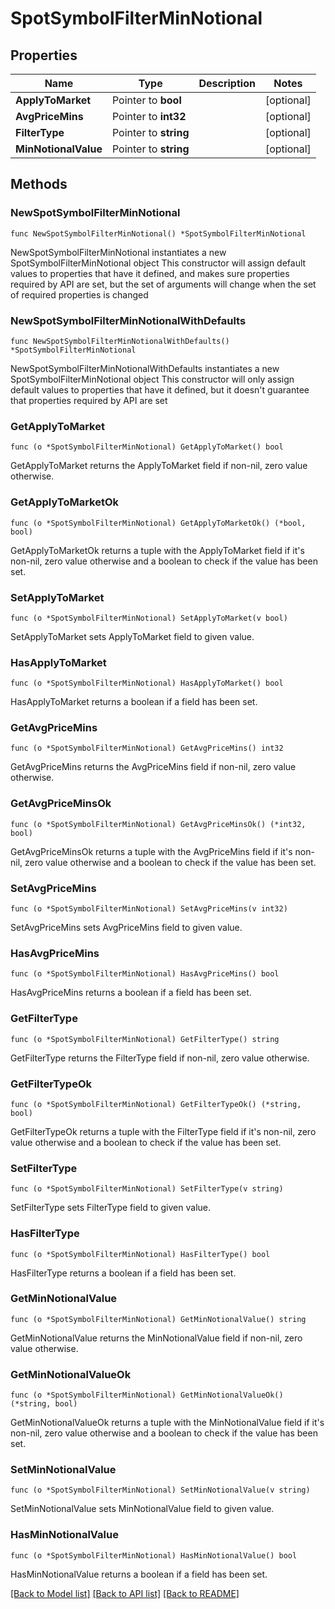 # SpotSymbolFilterMinNotional

## Properties

Name | Type | Description | Notes
------------ | ------------- | ------------- | -------------
**ApplyToMarket** | Pointer to **bool** |  | [optional] 
**AvgPriceMins** | Pointer to **int32** |  | [optional] 
**FilterType** | Pointer to **string** |  | [optional] 
**MinNotionalValue** | Pointer to **string** |  | [optional] 

## Methods

### NewSpotSymbolFilterMinNotional

`func NewSpotSymbolFilterMinNotional() *SpotSymbolFilterMinNotional`

NewSpotSymbolFilterMinNotional instantiates a new SpotSymbolFilterMinNotional object
This constructor will assign default values to properties that have it defined,
and makes sure properties required by API are set, but the set of arguments
will change when the set of required properties is changed

### NewSpotSymbolFilterMinNotionalWithDefaults

`func NewSpotSymbolFilterMinNotionalWithDefaults() *SpotSymbolFilterMinNotional`

NewSpotSymbolFilterMinNotionalWithDefaults instantiates a new SpotSymbolFilterMinNotional object
This constructor will only assign default values to properties that have it defined,
but it doesn't guarantee that properties required by API are set

### GetApplyToMarket

`func (o *SpotSymbolFilterMinNotional) GetApplyToMarket() bool`

GetApplyToMarket returns the ApplyToMarket field if non-nil, zero value otherwise.

### GetApplyToMarketOk

`func (o *SpotSymbolFilterMinNotional) GetApplyToMarketOk() (*bool, bool)`

GetApplyToMarketOk returns a tuple with the ApplyToMarket field if it's non-nil, zero value otherwise
and a boolean to check if the value has been set.

### SetApplyToMarket

`func (o *SpotSymbolFilterMinNotional) SetApplyToMarket(v bool)`

SetApplyToMarket sets ApplyToMarket field to given value.

### HasApplyToMarket

`func (o *SpotSymbolFilterMinNotional) HasApplyToMarket() bool`

HasApplyToMarket returns a boolean if a field has been set.

### GetAvgPriceMins

`func (o *SpotSymbolFilterMinNotional) GetAvgPriceMins() int32`

GetAvgPriceMins returns the AvgPriceMins field if non-nil, zero value otherwise.

### GetAvgPriceMinsOk

`func (o *SpotSymbolFilterMinNotional) GetAvgPriceMinsOk() (*int32, bool)`

GetAvgPriceMinsOk returns a tuple with the AvgPriceMins field if it's non-nil, zero value otherwise
and a boolean to check if the value has been set.

### SetAvgPriceMins

`func (o *SpotSymbolFilterMinNotional) SetAvgPriceMins(v int32)`

SetAvgPriceMins sets AvgPriceMins field to given value.

### HasAvgPriceMins

`func (o *SpotSymbolFilterMinNotional) HasAvgPriceMins() bool`

HasAvgPriceMins returns a boolean if a field has been set.

### GetFilterType

`func (o *SpotSymbolFilterMinNotional) GetFilterType() string`

GetFilterType returns the FilterType field if non-nil, zero value otherwise.

### GetFilterTypeOk

`func (o *SpotSymbolFilterMinNotional) GetFilterTypeOk() (*string, bool)`

GetFilterTypeOk returns a tuple with the FilterType field if it's non-nil, zero value otherwise
and a boolean to check if the value has been set.

### SetFilterType

`func (o *SpotSymbolFilterMinNotional) SetFilterType(v string)`

SetFilterType sets FilterType field to given value.

### HasFilterType

`func (o *SpotSymbolFilterMinNotional) HasFilterType() bool`

HasFilterType returns a boolean if a field has been set.

### GetMinNotionalValue

`func (o *SpotSymbolFilterMinNotional) GetMinNotionalValue() string`

GetMinNotionalValue returns the MinNotionalValue field if non-nil, zero value otherwise.

### GetMinNotionalValueOk

`func (o *SpotSymbolFilterMinNotional) GetMinNotionalValueOk() (*string, bool)`

GetMinNotionalValueOk returns a tuple with the MinNotionalValue field if it's non-nil, zero value otherwise
and a boolean to check if the value has been set.

### SetMinNotionalValue

`func (o *SpotSymbolFilterMinNotional) SetMinNotionalValue(v string)`

SetMinNotionalValue sets MinNotionalValue field to given value.

### HasMinNotionalValue

`func (o *SpotSymbolFilterMinNotional) HasMinNotionalValue() bool`

HasMinNotionalValue returns a boolean if a field has been set.


[[Back to Model list]](../README.md#documentation-for-models) [[Back to API list]](../README.md#documentation-for-api-endpoints) [[Back to README]](../README.md)


